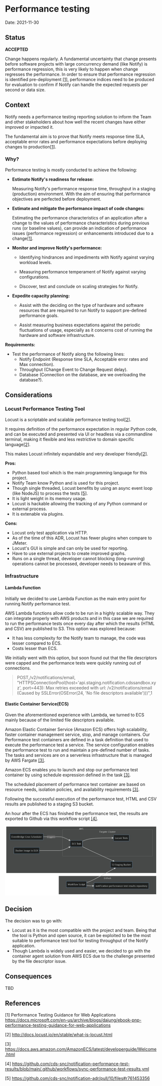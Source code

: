 # Performance testing

Date: 2021-11-30

## Status

**ACCEPTED**

Change happens regularly. A fundamental uncertainty that change presents before software projects with large concurrency demand (like Notify) is performance regression, this is very likely to happen when change regresses the performance. In order to ensure that performance regression is identified pre-deployment [[1]](https://docs.microsoft.com/en-us/archive/blogs/dajung/ebook-pnp-performance-testing-guidance-for-web-applications), performance indices need to be produced for evaluation to confirm if Notify can handle the expected requests per second or data size.

## Context

Notify needs a performance testing reporting solution to inform the Team and other stakeholders about how well the recent changes have either improved or impacted it.

The fundamental aim is to prove that Notify meets response time SLA, acceptable error rates and performance expectations before deploying changes to production[[1]](https://docs.microsoft.com/en-us/archive/blogs/dajung/ebook-pnp-performance-testing-guidance-for-web-applications). 

### Why?

Performance testing is mostly conducted to achieve the following:

- **Estimate Notify's readiness for release:**
  
  Measuring Notify's performance response time, throughput in a staging (production) environment. With the aim of ensuring that performance objectives are perfected before deployment.

- **Estimate and mitigate the performance impact of code changes:**

  Estimating the performance characteristics of an application after a change to the values of performance characteristics during previous runs (or baseline values), can provide an indication of performance issues (performance regression) or enhancements introduced due to a change[[1]](https://docs.microsoft.com/en-us/archive/blogs/dajung/ebook-pnp-performance-testing-guidance-for-web-applications).

- **Monitor and improve Notify's performance:**

  - Identifying hindrances and impediments with Notify against varying workload levels.

  - Measuring performance temperament of Notify against varying configurations.

  - Discover, test and conclude on scaling strategies for Notify.

- **Expedite capacity planning:**

  - Assist with the deciding on the type of hardware and software resources that are required to run Notify to support pre-defined performance goals.

  - Assist measuring business expectations against the periodic fluctuations of usage, especially as it concerns cost of running the hardware and software infrastructure.

**Requirements:**

* Test the performance of Notify along the following lines:
  * Notify Endpoint (Response time SLA, Acceptable error rates and Max connection).
  * Throughput (Change Event to Change Request delay).
  * Database (Connection on the database, are we overloading the database?).

## Considerations

### Locust Performance Testing Tool

Locust is a scriptable and scalable performance testing tool[[2]](http://docs.locust.io/en/stable/what-is-locust.html).

It requires definition of the performance expectation in regular Python code, and can be executed and presented via UI or headless via a commandline terminal, making it flexible and less restrictive to domain specific language[[2]](http://docs.locust.io/en/stable/what-is-locust.html).

This makes Locust infinitely expandable and very developer friendly[[2]](http://docs.locust.io/en/stable/what-is-locust.html).

**Pros:**

* Python based tool which is the main programming language for this project.
* Notify Team know Python and is used for this project.
* Though single threaded, Locust benefits by using an async event loop (like NodeJS) to process the tests [[5]](https://github.com/cds-snc/notification-adr/pull/10/files#r761453356).
* It is light weight in its memory usage.
* Locust is hackable allowing the tracking of any Python command or external process.
* It is extenable via plugins.

**Cons:**

* Locust only test application via HTTP.
* As of the time of this ADR, Locust has fewer plugins when compare to JMeter.
* Locust's GUI is simple and can only be used for reporting.
* Have to use external projects to create improved graphs.
* Runs on a single thread, developer cannot blocking (long-running) operations cannot be processed, developer needs to beaware of this.

### Infrastructure 

#### Lambda Function

Initially we decided to use Lambda Function as the main entry point for running Notify performance test. 

AWS Lambda functions allow code to be run in a highly scalable way. They can integrate properly with AWS products and in this case we are required to run the performance tests once every day after which the results (HTML and CSV) are published to S3. This option was explored because: 

- It has less complexity for the Notify team to manage, the code was lesser compared to ECS.
- Costs lesser than ECS.

We initially went with this option, but soon found out that the file descriptors were capped and the performance tests were quickly running out of connections.


> POST,/v2/notifications/email,
"HTTPSConnectionPool(host='api.staging.notification.cdssandbox.xyz', port=443): 
Max retries exceeded with url: /v2/notifications/email 
(Caused by SSLError(OSError(24, 'No file descriptors available')))",1


#### Elastic Container Service(ECS)

Given the aforementioned experience with Lambda, we turned to ECS mainly because of the limited file descriptors available.

Amazon Elastic Container Service (Amazon ECS) offers high scalability, faster container management service, stop, and manage containers. Our Performance test containers are defined in a task definition that used to execute the performance test a service. The service configuration enables the performance test to run and maintain a pre-defined number of tasks. The tasks and services are on a serverless infrastructure that is managed by AWS Fargate [[3]](https://docs.aws.amazon.com/AmazonECS/latest/developerguide/Welcome.html). 

Amazon ECS enables you to launch and stop our performance test container by using schedule expression defined in the task [[3]](https://docs.aws.amazon.com/AmazonECS/latest/developerguide/Welcome.html).

The scheduled placement of performance test container are based on resource needs, isolation policies, and availability requirements [[3]](https://docs.aws.amazon.com/AmazonECS/latest/developerguide/Welcome.html). 

Following the successful execution of the performance test, HTML and CSV results are published to a staging S3 bucket. 

An hour after the ECS has finished the performance test, the results are exported to Github via this workflow script [[4]](https://github.com/cds-snc/notification-performance-test-results/blob/main/.github/workflows/sync-performance-test-results.yml).


![Overview of the performance test container ECS agent](diagrams/2021-11-30.performance-testing/overview-notify-performance-test-containeragent.png?raw=true "Overview of the performance test container ECS agent")

## Decision

The decision was to go with:

-  Locust as it is the most compatible with the project and team. Being that the tool is Python and open source, it can be exploited to be the most suitable to performance test tool for testing throughput of the Notify application.
- Though Lambda is widely used and easier, we decided to go with the container agent solution from AWS ECS due to the challenge presented by the file descriptor issue.


## Consequences
TBD

## References

[1] Performance Testing Guidance for Web
Applications https://docs.microsoft.com/en-us/archive/blogs/dajung/ebook-pnp-performance-testing-guidance-for-web-applications

[2] http://docs.locust.io/en/stable/what-is-locust.html

[3] https://docs.aws.amazon.com/AmazonECS/latest/developerguide/Welcome.html

[4] https://github.com/cds-snc/notification-performance-test-results/blob/main/.github/workflows/sync-performance-test-results.yml

[5] https://github.com/cds-snc/notification-adr/pull/10/files#r761453356

